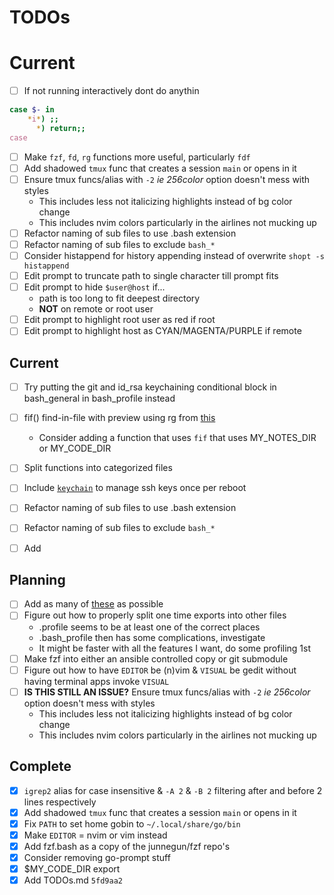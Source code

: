 TODOs
=====

Current
=======

- [ ] If not running interactively dont do anythin
```bash
case $- in 
    *i*) ;;
      *) return;;
case
```
- [ ] Make `fzf`, `fd`, `rg` functions more useful, particularly `fdf`
- [ ] Add shadowed `tmux` func that creates a session `main` or opens in it
- [ ] Ensure tmux funcs/alias with `-2` *ie 256color* option doesn't mess with styles
    - This includes less not italicizing highlights instead of bg color change
    - This includes nvim colors particularly in the airlines not mucking up
- [ ] Refactor naming of sub files to use .bash extension
- [ ] Refactor naming of sub files to exclude `bash_*`
- [ ] Consider histappend for history appending instead of overwrite `shopt -s histappend`
- [ ] Edit prompt to truncate path to single character till prompt fits
- [ ] Edit prompt to hide `$user@host` if...
    - path is too long to fit deepest directory
    - **NOT** on remote or root user
- [ ] Edit prompt to highlight root user as red if root
- [ ] Edit prompt to highlight host as CYAN/MAGENTA/PURPLE if remote

Current
-------

- [ ] Try putting the git and id_rsa keychaining conditional block in bash_general in bash_profile instead
- [ ] fif() find-in-file with preview using rg from [this](http://bit.ly/2L7PIhi)
    - Consider adding a function that uses `fif` that uses MY_NOTES_DIR or MY_CODE_DIR
- [ ] Split functions into categorized files
- [ ] Include [`keychain`](https://www.funtoo.org/Keychain) to manage ssh keys once per reboot
- [ ] Refactor naming of sub files to use .bash extension
- [ ] Refactor naming of sub files to exclude `bash_*`
- [ ] Add 


Planning
--------

- [ ] Add as many of [these](http://bit.ly/2L7PIhi) as possible
- [ ] Figure out how to properly split one time exports into other files
    - .profile seems to be at least one of the correct places
    - .bash_profile then has some complications, investigate
    - It might be faster with all the features I want, do some profiling 1st
- [ ] Make fzf into either an ansible controlled copy or git submodule
- [ ] Figure out how to have `EDITOR` be (n)vim & `VISUAL` be gedit without having terminal apps invoke `VISUAL`
- [ ] **IS THIS STILL AN ISSUE?** Ensure tmux funcs/alias with `-2` *ie 256color* option doesn't mess with styles
    - This includes less not italicizing highlights instead of bg color change
    - This includes nvim colors particularly in the airlines not mucking up


Complete
--------

- [x] `igrep2` alias for case insensitive & `-A 2` & `-B 2` filtering after and before 2 lines respectively
- [x] Add shadowed `tmux` func that creates a session `main` or opens in it
- [x] Fix `PATH` to set home gobin to `~/.local/share/go/bin`
- [x] Make `EDITOR` = nvim or vim instead
- [x] Add fzf.bash as a copy of the junnegun/fzf repo's
- [x] Consider removing go-prompt stuff
- [x] $MY_CODE_DIR export
- [x] Add TODOs.md `5fd9aa2`
